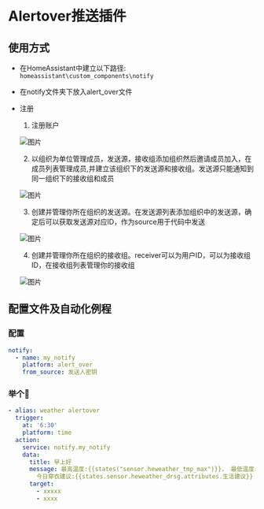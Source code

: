 # Alertover推送插件

## 使用方式

- 在HomeAssistant中建立以下路径: `homeassistant\custom_components\notify`
- 在notify文件夹下放入alert_over文件
- 注册

    1. 注册账户

    ![图片](https://www.alertover.com/static/imgs/pages/pic01.png)

    2. 以组织为单位管理成员，发送源，接收组添加组织然后邀请成员加入，在成员列表管理成员,并建立该组织下的发送源和接收组。发送源只能通知到同一组织下的接收组和成员

    ![图片](https://www.alertover.com/static/imgs/pages/pic02.png)

    3. 创建并管理你所在组织的发送源。在发送源列表添加组织中的发送源，确定后可以获取发送源对应ID，作为source用于代码中发送

    ![图片](https://www.alertover.com/static/imgs/pages/pic03.png)

    4. 创建并管理你所在组织的接收组。receiver可以为用户ID，可以为接收组ID，在接收组列表管理你的接收组

    ![图片](https://www.alertover.com/static/imgs/pages/pic04.png)

## 配置文件及自动化例程

### 配置

```yaml
notify:
  - name: my_notify
    platform: alert_over
    from_source: 发送人密钥
```

### 举个🌰

```yaml
- alias: weather alertover
  trigger:
    at: '6:30'
    platform: time
  action:
    service: notify.my_notify
    data:
      title: 早上好
      message: 最高温度:{{states("sensor.heweather_tmp_max")}}， 最低温度:{{states("sensor.heweather_tmp_min")}}，
        今日穿衣建议:{{states.sensor.heweather_drsg.attributes.生活建议}}
      target:
        - xxxxx
        - xxxx
```

